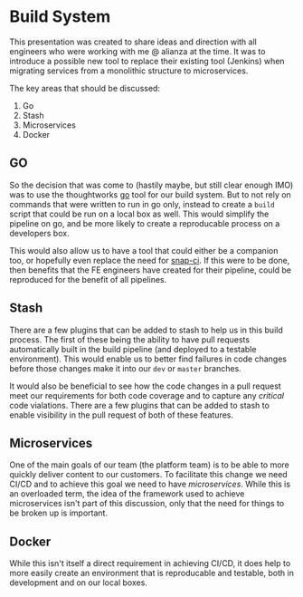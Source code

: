 Build System
==========================================

This presentation was created to share ideas and direction with all engineers who were working
with me @ alianza at the time. It was to introduce a possible new tool to replace their existing
tool (Jenkins) when migrating services from a monolithic structure to microservices.    

The key areas that should be discussed:   

1. Go
2. Stash
3. Microservices
4. Docker

## GO

So the decision that was come to (hastily maybe, but still clear enough IMO) was to use the 
thoughtworks [go](http://www.go.cd) tool for our build system.  But to not rely on commands
that were written to run in go only, instead to create a `build` script that could be run on 
a local box as well.  This would simplify the pipeline on go, and be more likely to create a 
reproducable process on a developers box.  

This would also allow us to have a tool that could either be a companion too, or hopefully 
even replace the need for [snap-ci](http://snap-ci.com).  If this were to be done, then 
benefits that the FE engineers have created for their pipeline, could be reproduced for the 
benefit of all pipelines.    

## Stash

There are a few plugins that can be added to stash to help us in this build process.  The first
of these being the ability to have pull requests automatically built in the build pipeline (and
deployed to a testable environment).  This would enable us to better find failures in code changes
before those changes make it into our `dev` or `master` branches.  

It would also be beneficial to see how the code changes in a pull request meet our requirements
for both code coverage and to capture any *critical* code vialations.  There are a few plugins
that can be added to stash to enable visibility in the pull request of both of these features.   

## Microservices

One of the main goals of our team (the platform team) is to be able to more quickly deliver 
content to our customers.  To facilitate this change we need CI/CD and to achieve this goal
we need to have *microservices*.  While this is an overloaded term, the idea of the framework
used to achieve microservices isn't part of this discussion, only that the need for things to
be broken up is important.   

## Docker

While this isn't itself a direct requirement in achieving CI/CD, it does help to more easily 
create an environment that is reproducable and testable, both in development and on our local
boxes.  


